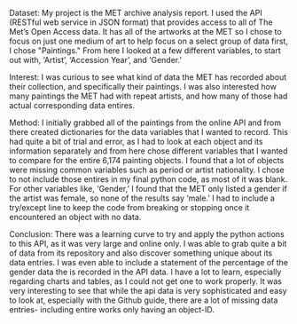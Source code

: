 Dataset:
My project is the MET archive analysis report. I used the API (RESTful web service in JSON format) that provides access to all of The Met’s Open Access data. It has all of the artworks at the MET so I chose to focus on just one medium of art to help focus on a select group of data first, I chose "Paintings." From here I looked at a few different variables, to start out with, ‘Artist’, ‘Accession Year’, and ‘Gender.'

Interest:
I was curious to see what kind of data the MET has recorded about their collection, and specifically their paintings. I was also interested how many paintings the MET had with repeat artists, and how many of those had actual corresponding data entires. 


Method:
I initially grabbed all of the paintings from the online API and from there created dictionaries for the data variables that I wanted to record. This had quite a bit of trial and error, as I had to look at each object and its information separately and from here chose different variables that I wanted to compare for the entire 6,174 painting objects. I found that a lot of objects were missing common variables such as period or artist nationality. I chose to not include those entires in my final python code, as most of it was blank. For other variables like, ‘Gender,’ I found that the MET only listed a gender if the artist was female, so none of the results say ‘male.’ I had to include a try/except line to keep the code from breaking or stopping once it encountered an object with no data.  

Conclusion:
There was a learning curve to try and apply the python actions to this API, as it was very large and online only. I was able to grab quite a bit of data from its repository and also discover something unique about its data entries.  I was even able to include a statement of the percentage of the gender data the is recorded in the API data. I have a lot to learn, especially regarding charts and tables, as I could not get one to work properly. It was very interesting to see that while the api data is very sophisticated and easy to look at, especially with the Github guide, there are a lot of missing data entries- including entire works only having an object-ID. 
